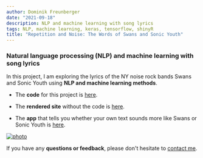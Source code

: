 ```yaml
---
author: Dominik Freunberger
date: "2021-09-18"
description: NLP and machine learning with song lyrics
tags: NLP, machine learning, keras, tensorflow, shinyR
title: "Repetition and Noise: The Words of Swans and Sonic Youth"
---
```


### Natural language processing (NLP) and machine learning with song lyrics

In this project, I am exploring the lyrics of the NY noise rock bands Swans and Sonic Youth using __NLP and machine learning methods__.

- The __code__ for this project is [here](https://github.com/dmnkfr/sonic_youth/blob/main/sy_swans.Rmd).

- The __rendered site__ without the code is [here](https://dmnkfr.github.io/sonic_youth/).

- The __app__ that tells you whether your own text sounds more like Swans or Sonic Youth is [here](https://dmnkfr.shinyapps.io/Swans_Sonic_Youth/).

[![photo](/projects/images/sy_swans.png)](https://dmnkfr.github.io/sonic_youth/)

If you have any __questions or feedback__, please don't hesitate to [contact me](https://dmnkfr.netlify.app/).